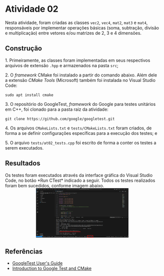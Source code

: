 <h1>Atividade 02</h1>

Nesta atividade, foram criadas as classes `vec2`, `vec4`, `mat2`, `mat3` e `mat4`, responsáveis por implementar operações básicas (soma, subtração, divisão e multiplicação) entre vetores e/ou matrizes de 2, 3 e 4 dimensões.

<h2>Construção</h2>

1\. Primeiramente, as classes foram implementadas em seus respectivos arquivos de extensão `.hpp` e armazenados na pasta `src`;

2\. O *framework* CMake foi instalado a partir do comando abaixo. Além dele a extensão *CMake Tools* (Microsoft) também foi instalada no Visual Studio Code:

```
sudo apt install cmake
```

3\. O repositório do GoogleTest, *framework* do Google para testes unitários em C++, foi clonado para a pasta raiz da atividade:

```
git clone https://github.com/google/googletest.git
```

4\. Os arquivos `CMakeLists.txt` e `tests/CMakeLists.txt` foram criados, de forma a se definir configurações específicas para a execução dos testes; e

5\. O arquivo `tests/at02_tests.cpp` foi escrito de forma a conter os testes a serem executados.

<h2>Resultados</h2>
Os testes foram executados através da interface gráfica do Visual Studio Code, no botão *Run CTest* indicado a seguir. Todos os testes realizados foram bem sucedidos, conforme imagem abaixo.
<div align="center">
  <img src="/Atividade02/images/testsOutput.png" width="60%">
</div>

<h2>Referências</h2>

* [GoogleTest User's Guide](http://google.github.io/googletest/reference/assertions.html)
* [Introduction to Google Test and CMake](https://www.youtube.com/watch?v=Lp1ifh9TuFI)

